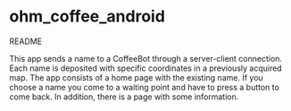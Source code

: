 # ohm_coffee_android
README

This app sends a name to a CoffeeBot through a server-client connection. 
Each name is deposited with specific coordinates in a previously acquired map.
The app consists of a home page with the existing name. 
If you choose a name you come to a waiting point and have to press a button to come back.
In addition, there is a page with some information.


